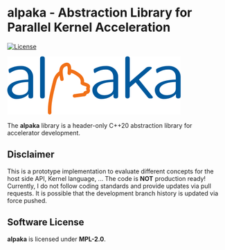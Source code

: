 **alpaka** - Abstraction Library for Parallel Kernel Acceleration
=================================================================

[![License](https://img.shields.io/badge/license-MPL--2.0-blue.svg)](https://www.mozilla.org/en-US/MPL/2.0/)

![alpaka](docs/logo/alpaka_401x135.png)

The **alpaka** library is a header-only C++20 abstraction library for accelerator development.


## Disclaimer

This is a prototype implementation to evaluate different concepts for the host side API, Kernel language, ...
The code is **NOT** production ready!
Currently, I do not follow coding standards and provide updates via pull requests.
It is possible that the development branch history is updated via force pushed.

Software License
----------------

**alpaka** is licensed under **MPL-2.0**.
